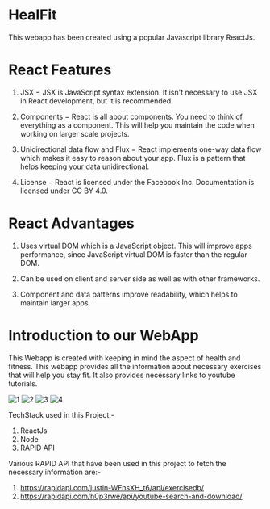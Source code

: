 # HealFit

This webapp has been created using a popular Javascript library ReactJs.

# React Features
1) JSX − JSX is JavaScript syntax extension. It isn't necessary to use JSX in React development, but it is recommended.

2) Components − React is all about components. You need to think of everything as a component. This will help you maintain the code when working on larger scale projects.

3) Unidirectional data flow and Flux − React implements one-way data flow which makes it easy to reason about your app. Flux is a pattern that helps keeping your data unidirectional.

4) License − React is licensed under the Facebook Inc. Documentation is licensed under CC BY 4.0.

# React Advantages

1) Uses virtual DOM which is a JavaScript object. This will improve apps performance, since JavaScript virtual DOM is faster than the regular DOM.

2) Can be used on client and server side as well as with other frameworks.

3) Component and data patterns improve readability, which helps to maintain larger apps.
 
# Introduction to our WebApp

This Webapp is created with keeping in mind the aspect of health and fitness. This webapp provides all the information about necessary exercises that will help you stay fit. It also provides necessary links to youtube tutorials.


![1](https://user-images.githubusercontent.com/97299075/232228965-eb54a1f4-ca40-4572-bc80-e78b5dc0bbcb.png)
![2](https://user-images.githubusercontent.com/97299075/232230120-19fea04f-75ad-4a71-b355-cb51ffd02a1f.png)
![3](https://user-images.githubusercontent.com/97299075/232230154-5f684b50-7588-416c-bcca-20ea63dd9047.png)
![4](https://user-images.githubusercontent.com/97299075/232230158-586d0351-1835-447f-b293-746afcdbf26a.png)

TechStack used in this Project:-

1) ReactJs
2) Node
3) RAPID API

Various RAPID API that have been used in this project to fetch the necessary information are:-

1) https://rapidapi.com/justin-WFnsXH_t6/api/exercisedb/
2) https://rapidapi.com/h0p3rwe/api/youtube-search-and-download/
